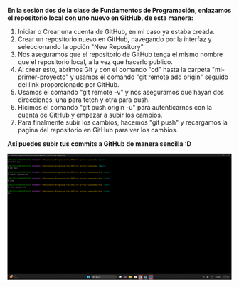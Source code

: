 **En la sesión dos de la clase de Fundamentos de Programación, enlazamos el repositorio local con uno nuevo en GitHub, de esta manera:**

1) Iniciar o Crear una cuenta de GitHub, en mi caso ya estaba creada.
2) Crear un repositorio nuevo en GitHub, navegando por la interfaz y seleccionando la opción "New Repository"
3) Nos aseguramos que el repositorio de GitHub tenga el mismo nombre que el repositorio local, a la vez que hacerlo publico.
4) Al crear esto, abrimos Git y con el comando "cd" hasta la carpeta "mi-primer-proyecto" y usamos el comando "git remote add origin" seguido del link proporcionado por GitHub.
5) Usamos el comando "git remote -v" y nos aseguramos que hayan dos direcciones, una para fetch y otra para push.
6) Hicimos el comando "git push origin -u" para autenticarnos con la cuenta de GitHub y empezar a subir los cambios.
7) Para finalmente subir los cambios, hacemos "git push" y recargamos la pagina del repositorio en GitHub para ver los cambios.

**Así puedes subir tus commits a GitHub de manera sencilla :D**

![Proceso en git](git.png)
